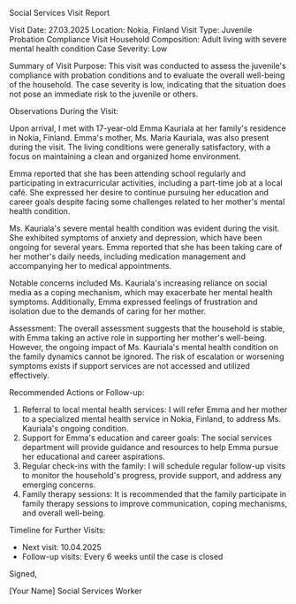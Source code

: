 Social Services Visit Report

Visit Date: 27.03.2025
Location: Nokia, Finland
Visit Type: Juvenile Probation Compliance Visit
Household Composition: Adult living with severe mental health condition
Case Severity: Low

Summary of Visit Purpose:
This visit was conducted to assess the juvenile's compliance with probation conditions and to evaluate the overall well-being of the household. The case severity is low, indicating that the situation does not pose an immediate risk to the juvenile or others.

Observations During the Visit:

Upon arrival, I met with 17-year-old Emma Kauriala at her family's residence in Nokia, Finland. Emma's mother, Ms. Maria Kauriala, was also present during the visit. The living conditions were generally satisfactory, with a focus on maintaining a clean and organized home environment.

Emma reported that she has been attending school regularly and participating in extracurricular activities, including a part-time job at a local café. She expressed her desire to continue pursuing her education and career goals despite facing some challenges related to her mother's mental health condition.

Ms. Kauriala's severe mental health condition was evident during the visit. She exhibited symptoms of anxiety and depression, which have been ongoing for several years. Emma reported that she has been taking care of her mother's daily needs, including medication management and accompanying her to medical appointments.

Notable concerns included Ms. Kauriala's increasing reliance on social media as a coping mechanism, which may exacerbate her mental health symptoms. Additionally, Emma expressed feelings of frustration and isolation due to the demands of caring for her mother.

Assessment:
The overall assessment suggests that the household is stable, with Emma taking an active role in supporting her mother's well-being. However, the ongoing impact of Ms. Kauriala's mental health condition on the family dynamics cannot be ignored. The risk of escalation or worsening symptoms exists if support services are not accessed and utilized effectively.

Recommended Actions or Follow-up:

1. Referral to local mental health services: I will refer Emma and her mother to a specialized mental health service in Nokia, Finland, to address Ms. Kauriala's ongoing condition.
2. Support for Emma's education and career goals: The social services department will provide guidance and resources to help Emma pursue her educational and career aspirations.
3. Regular check-ins with the family: I will schedule regular follow-up visits to monitor the household's progress, provide support, and address any emerging concerns.
4. Family therapy sessions: It is recommended that the family participate in family therapy sessions to improve communication, coping mechanisms, and overall well-being.

Timeline for Further Visits:

* Next visit: 10.04.2025
* Follow-up visits: Every 6 weeks until the case is closed

Signed,

[Your Name]
Social Services Worker